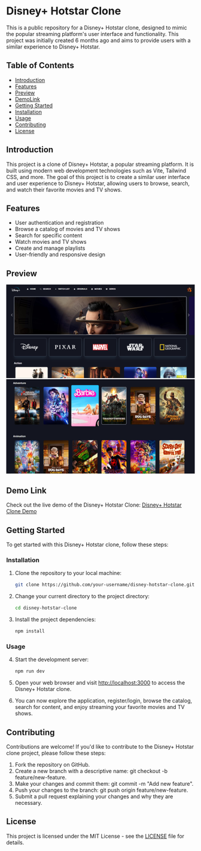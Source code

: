 # Disney+ Hotstar Clone

This is a public repository for a Disney+ Hotstar clone, designed to mimic the popular streaming platform's user interface and functionality. This project was initially created 6 months ago and aims to provide users with a similar experience to Disney+ Hotstar.

## Table of Contents

- [Introduction](#introduction)
- [Features](#features)
- [Preview](#preview)
- [DemoLink](#link)
- [Getting Started](#getting-started)
- [Installation](#installation)
- [Usage](#usage)
- [Contributing](#contributing)
- [License](#license)

## Introduction

This project is a clone of Disney+ Hotstar, a popular streaming platform. It is built using modern web development technologies such as Vite, Tailwind CSS, and more. The goal of this project is to create a similar user interface and user experience to Disney+ Hotstar, allowing users to browse, search, and watch their favorite movies and TV shows.

## Features

- User authentication and registration
- Browse a catalog of movies and TV shows
- Search for specific content
- Watch movies and TV shows
- Create and manage playlists
- User-friendly and responsive design

## Preview
![Demo-Image-1](src/assets/Demo/1.png)
![Demo-Image-2](src/assets/Demo/2.png)

## Demo Link 
Check out the live demo of the Disney+ Hotstar Clone: [Disney+ Hotstar Clone Demo](https://disney-clone-ochre.vercel.app/)

## Getting Started

To get started with this Disney+ Hotstar clone, follow these steps:

### Installation

1. Clone the repository to your local machine:

   ```bash
   git clone https://github.com/your-username/disney-hotstar-clone.git
   ```

2. Change your current directory to the project directory:

   ```bash
   cd disney-hotstar-clone
   ```

3. Install the project dependencies:

   ```bash
   npm install
   ```

### Usage

4. Start the development server:

   ```bash
   npm run dev
   ```

5. Open your web browser and visit [http://localhost:3000](http://localhost:3000) to access the Disney+ Hotstar clone.

6. You can now explore the application, register/login, browse the catalog, search for content, and enjoy streaming your favorite movies and TV shows.

## Contributing

Contributions are welcome! If you'd like to contribute to the Disney+ Hotstar clone project, please follow these steps:

1. Fork the repository on GitHub.
2. Create a new branch with a descriptive name: git checkout -b feature/new-feature.
3. Make your changes and commit them: git commit -m "Add new feature".
4. Push your changes to the branch: git push origin feature/new-feature.
5. Submit a pull request explaining your changes and why they are necessary.
   
## License

This project is licensed under the MIT License - see the [LICENSE](LICENSE) file for details.

